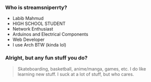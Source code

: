 ### Who is streamsniperrty?
- Labib Mahmud
- HIGH SCHOOL STUDENT
- Network Enthusiast
- Arduinos and Electrical Components
- Web Developer
- I use Arch BTW (kinda lol)

### Alright, but any fun stuff you do?
> Skateboarding, basketball, anime/manga, games, etc. I do like learning new stuff. I suck at a lot of stuff, but who cares.

<!---
streamsniperrty/streamsniperrty is a ✨ special ✨ repository because its `README.md` (this file) appears on your GitHub profile.
You can click the Preview link to take a look at your changes.
--->

